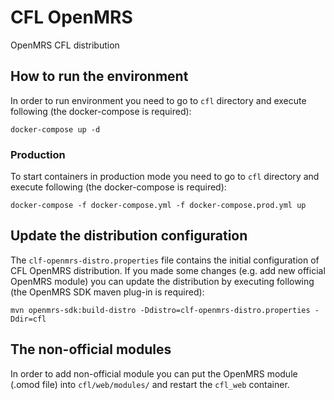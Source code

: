 # CFL OpenMRS

OpenMRS CFL distribution

## How to run the environment
In order to run environment you need to go to `cfl` directory and execute following (the docker-compose is required):
```
docker-compose up -d
```

### Production
To start containers in production mode you need to go to `cfl` directory and execute following (the docker-compose is required):
```
docker-compose -f docker-compose.yml -f docker-compose.prod.yml up
```

## Update the distribution configuration
The `clf-openmrs-distro.properties` file contains the initial configuration of CFL OpenMRS distribution. If you made some changes (e.g. add new official OpenMRS module) you can update the distribution by executing following (the OpenMRS SDK maven plug-in is required):
```
mvn openmrs-sdk:build-distro -Ddistro=clf-openmrs-distro.properties -Ddir=cfl
```

## The non-official modules
In order to add non-official module you can put the OpenMRS module (.omod file) into `cfl/web/modules/` and restart the `cfl_web` container.
